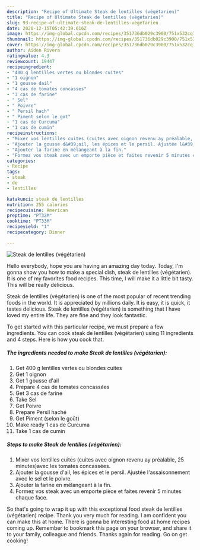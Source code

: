 ```yaml
---
description: "Recipe of Ultimate Steak de lentilles (végétarien)"
title: "Recipe of Ultimate Steak de lentilles (végétarien)"
slug: 93-recipe-of-ultimate-steak-de-lentilles-vegetarien
date: 2020-12-15T05:42:39.616Z
image: https://img-global.cpcdn.com/recipes/351736db029c3900/751x532cq70/steak-de-lentilles-vegetarien-photo-principale-de-la-recette.jpg
thumbnail: https://img-global.cpcdn.com/recipes/351736db029c3900/751x532cq70/steak-de-lentilles-vegetarien-photo-principale-de-la-recette.jpg
cover: https://img-global.cpcdn.com/recipes/351736db029c3900/751x532cq70/steak-de-lentilles-vegetarien-photo-principale-de-la-recette.jpg
author: Aiden Rivera
ratingvalue: 4.3
reviewcount: 19447
recipeingredient:
- "400 g lentilles vertes ou blondes cuites"
- "1 oignon"
- "1 gousse dail"
- "4 cas de tomates concasses"
- "3 cas de farine"
- " Sel"
- " Poivre"
- " Persil hach"
- " Piment selon le got"
- "1 cas de Curcuma"
- "1 cas de cumin"
recipeinstructions:
- "Mixer vos lentilles cuites (cuites avec oignon revenu ay préalable, 25 minutes)avec les tomates concassées."
- "Ajouter la gousse d&#39;ail, les épices et le persil. Ajustée l&#39;assaisonnement avec le sel et le poivre."
- "Ajouter la farine en mélangeant à la fin."
- "Formez vos steak avec un emporte pièce et faites revenir 5 minutes chaque face."
categories:
- Recipe
tags:
- steak
- de
- lentilles

katakunci: steak de lentilles 
nutrition: 255 calories
recipecuisine: American
preptime: "PT32M"
cooktime: "PT33M"
recipeyield: "1"
recipecategory: Dinner

---
```



![Steak de lentilles (végétarien)](https://img-global.cpcdn.com/recipes/351736db029c3900/751x532cq70/steak-de-lentilles-vegetarien-photo-principale-de-la-recette.jpg)

Hello everybody, hope you are having an amazing day today. Today, I'm gonna show you how to make a special dish, steak de lentilles (végétarien). It is one of my favorites food recipes. This time, I will make it a little bit tasty. This will be really delicious.

Steak de lentilles (végétarien) is one of the most popular of recent trending foods in the world. It is appreciated by millions daily. It is easy, it is quick, it tastes delicious. Steak de lentilles (végétarien) is something that I have loved my entire life. They are fine and they look fantastic.




To get started with this particular recipe, we must prepare a few ingredients. You can cook steak de lentilles (végétarien) using 11 ingredients and 4 steps. Here is how you cook that.

<!--inarticleads1-->

##### The ingredients needed to make Steak de lentilles (végétarien):

1. Get 400 g lentilles vertes ou blondes cuites
1. Get 1 oignon
1. Get 1 gousse d&#39;ail
1. Prepare 4 cas de tomates concassées
1. Get 3 cas de farine
1. Take  Sel
1. Get  Poivre
1. Prepare  Persil haché
1. Get  Piment (selon le goût)
1. Make ready 1 cas de Curcuma
1. Take 1 cas de cumin




<!--inarticleads2-->

##### Steps to make Steak de lentilles (végétarien):

1. Mixer vos lentilles cuites (cuites avec oignon revenu ay préalable, 25 minutes)avec les tomates concassées.
1. Ajouter la gousse d&#39;ail, les épices et le persil. Ajustée l&#39;assaisonnement avec le sel et le poivre.
1. Ajouter la farine en mélangeant à la fin.
1. Formez vos steak avec un emporte pièce et faites revenir 5 minutes chaque face.




So that's going to wrap it up with this exceptional food steak de lentilles (végétarien) recipe. Thank you very much for reading. I am confident you can make this at home. There is gonna be interesting food at home recipes coming up. Remember to bookmark this page on your browser, and share it to your family, colleague and friends. Thanks again for reading. Go on get cooking!
